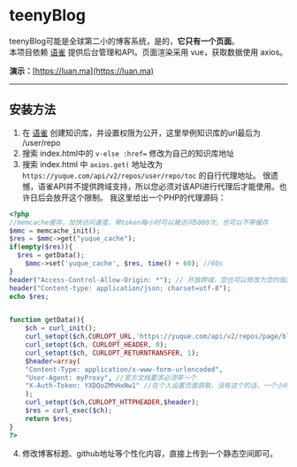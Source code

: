 # teenyBlog

teenyBlog可能是全球第二小的博客系统，是的，__它只有一个页面__。
<br>
本项目依赖 [语雀](https://yuque.com) 提供后台管理和API。页面渲染采用 vue，获取数据使用 axios。

__演示：__[https://luan.ma](https://luan.ma)


---

## 安装方法
1. 在 [语雀](http://yuque.com) 创建知识库，并设置权限为公开，这里举例知识库的url最后为 /user/repo 
2. 搜索 index.html中的  `v-else :href=`  修改为自己的知识库地址
3. 搜索 index.html 中  `axios.get(` 地址改为 `https://yuque.com/api/v2/repos/user/repo/toc`  的自行代理地址。
很遗憾，语雀API并不提供跨域支持，所以您必须对该API进行代理后才能使用。也许日后会放开这个限制。
我这里给出一个PHP的代理源码：
```php
<?php
//memcache缓存，加快访问速度，带token每小时可以被访问5000次，也可以不带缓存
$mmc = memcache_init();
$res = $mmc->get("yuque_cache");
if(empty($res)){
  $res = getData();
    $mmc->set('yuque_cache', $res, time() + 60); //60s
}
header("Access-Control-Allow-Origin: *"); // 开放跨域，您也可以修改为您的指定域名
header("Content-type: application/json; charset=utf-8");
echo $res;


function getData(){
    $ch = curl_init(); 
    curl_setopt($ch,CURLOPT_URL,'https://yuque.com/api/v2/repos/page/blog/toc');
    curl_setopt($ch, CURLOPT_HEADER, 0);
    curl_setopt($ch, CURLOPT_RETURNTRANSFER, 1);
    $header=array(  
    "Content-Type: application/x-www-form-urlencoded",  
    "User-Agent: myProxy", //官方文档要求必须带一个
    "X-Auth-Token: YXDQoZMhHxNw1" //在个人设置页面获取，没有这个的话，一个小时只能请求200次
    );
    curl_setopt($ch,CURLOPT_HTTPHEADER,$header);
    $res = curl_exec($ch);
    return $res;
}
?>
```
4. 修改博客标题、github地址等个性化内容，直接上传到一个静态空间即可。



